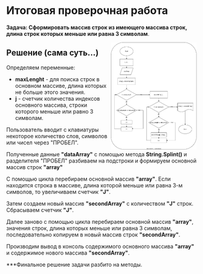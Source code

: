 # Итоговая проверочная работа

**Задача: Сформировать массив строк из имеющего массива строк, длина строк которых меньше или равна 3 символам**.

<img src=".//IMG/block_diagram.svg " width="45%" align="right"> 

## Решение (сама суть...)

Определяем переменные:
 * **maxLenght** - для поиска строк в основном массиве, длина которых не больше этого значения.
 * **j** - счетчик количества индексов основного массива, строки которого меньше или равно 3 символам.

Пользователь вводит с клавиатуры некоторое количество слов, символов или чисел через "ПРОБЕЛ".

Полученные данные **"dataArray"** с помощью метода **String.Splint()** и разделителя "ПРОБЕЛ" 
разбиваем на подстроки и формируем основной массив строк **"array"**

C помощью цикла перебираем основной массив **"array"**. Если находится строка в массиве, длина которой меньше или равна 3-м символов, то увеличиваем счетчик **"J"**.

Затем создаем новый массив **"secondArray"** с количеством **"J"** строк. Сбрасываем счетчик **"J"**.

Далее заново с помощью цикла перебираем основной массив **"array"**, значения строк, длина которых меньше или равна 3 символам, последовательно копируем в новый массив строк **"secondArray"**.

Производим вывод в консоль содержимого основного массива **"array"** и содержимое нового массива **"secondArray"**.

***Финальное решение задачи разбито на методы.
